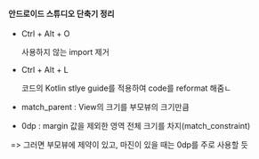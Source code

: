 #### 안드로이드 스튜디오 단축기 정리



+ Ctrl + Alt + O 

  사용하지 않는 import 제거



+ Ctrl + Alt + L

  코드의 Kotlin stlye guide를 적용하여 code를 reformat 해줌ㄴ





+ match_parent : View의 크기를 부모뷰의 크기만큼
+ 0dp : margin 값을 제외한 영역 전체 크기를 차지(match_constraint)

​	=> 그러면 부모뷰에 제약이 있고, 마진이 있을 때는 0dp를 주로 사용할 듯



